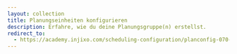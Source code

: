 ```yaml
---
layout: collection
title: Planungseinheiten konfigurieren
description: Erfahre, wie du deine Planungsgruppe(n) erstellst.
redirect_to:
  - https://academy.injixo.com/scheduling-configuration/planconfig-070-de-set-up-planning-units
---
```

